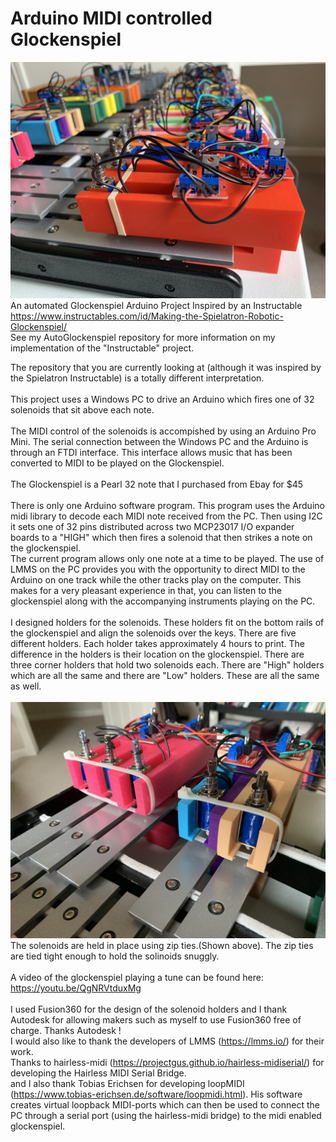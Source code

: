 
# Arduino MIDI controlled Glockenspiel
![Client Photo](https://github.com/bonnette/MIDI_Glockenspiel/blob/main/photos/IMG_3465.jpg)
<br/>
An automated Glockenspiel Arduino Project
Inspired by an Instructable
</br>
https://www.instructables.com/id/Making-the-Spielatron-Robotic-Glockenspiel/
</br>
See my AutoGlockenspiel repository for more information on my implementation of the "Instructable" project.</br>

The repository that you are currently looking at (although it was inspired by the Spielatron Instructable) is a totally different interpretation.
</br></br>
This project uses a Windows PC to drive an Arduino which fires one of 32 solenoids that sit above each note.
</br></br>
The MIDI control of the solenoids is accompished by using an Arduino Pro Mini. The serial connection between the Windows PC and the Arduino is through an FTDI interface. This interface allows music that has been converted to MIDI to be played on the Glockenspiel.
</br></br>
The Glockenspiel is a Pearl 32 note that I purchased from Ebay for $45
</br></br>
There is only one Arduino software program. This program uses the Arduino midi library to decode each MIDI note received from the PC. Then using I2C it sets one of 32 pins distributed across two MCP23017 I/O expander boards to a "HIGH" which then fires a solenoid that then strikes a note on the glockenspiel.</br>
The current program allows only one note at a time to be played. The use of LMMS on the PC provides you with the opportunity to direct MIDI to the Arduino on one track while the other tracks play on the computer. This makes for a very pleasant experience in that, you can listen to the glockenspiel along with the accompanying instruments playing on the PC. 
</br></br>
I designed holders for the solenoids. These holders fit on the bottom rails of the glockenspiel and align the solenoids over the keys. There are five different holders. Each holder takes approximately 4 hours to print. The difference in the holders is their location on the glockenspiel. There are three corner holders that hold two solenoids each. There are "High" holders which are all the same and there are "Low" holders. These are all the same as well. </br></br>
![Client Photo](https://github.com/bonnette/MIDI_Glockenspiel/blob/main/photos/IMG_3473s.jpg)
<br/>
The solenoids are held in place using zip ties.(Shown above). The zip ties are tied tight enough to hold the solinoids snuggly. 
</br></br>
A video of the glockenspiel playing a tune can be found here:</br>
https://youtu.be/QgNRVtduxMg
</br></br>
I used Fusion360 for the design of the solenoid holders and I thank Autodesk for allowing makers such as myself to use Fusion360 free of charge. Thanks Autodesk !</br>
I would also like to thank the developers of LMMS (https://lmms.io/) for their work.</br>
Thanks to hairless-midi (https://projectgus.github.io/hairless-midiserial/) for developing the Hairless MIDI Serial Bridge.</br>
and I also thank Tobias Erichsen for developing loopMIDI (https://www.tobias-erichsen.de/software/loopmidi.html). His software creates virtual loopback MIDI-ports which can then be used to connect the PC through a serial port (using the hairless-midi bridge) to the midi enabled glockenspiel.
